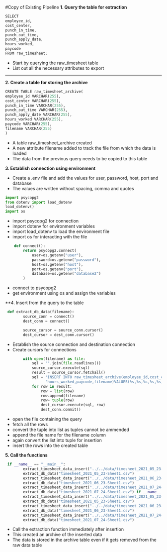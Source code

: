 #Copy of Existing Pipeline 
**1. Query the table for extraction**    
~~~python 
SELECT 
employee_id, 
cost_center, 
punch_in_time, 
punch_out_time, 
punch_apply_date, 
hours_worked, 
paycode
FROM raw_timesheet;
~~~
* Start by querying the raw_timesheet table
* List out all the necessary attributes to export
***

**2. Create a table for storing the archive**
~~~python
CREATE TABLE raw_timesheet_archive(
employee_id VARCHAR(255),
cost_center VARCHAR(255),
punch_in_time VARCHAR(255),
punch_out_time VARCHAR(255),
punch_apply_date VARCHAR(255),
hours_worked VARCHAR(255),
paycode VARCHAR(255),
filename VARCHAR(255)
)
~~~
* A table raw_timesheet_archive created
* A new attribute filename added to track the file from which the data is loaded  
* The data from the previous query needs to be copied to this table

**3. Establish connection using environment**

* Create a .env file and add the values for user, password, host, port and database
* The values are written without spacing, comma and quotes

~~~python
import psycopg2
from dotenv import load_dotenv
load_dotenv()
import os
~~~
* import psycopg2 for connection
* import dotenv for environment variables
* import load_dotenv to load the environment file
* import os for interacting with the file

~~~python
    def connect():
        return psycopg2.connect(
            user=os.getenv("user"),
            password=os.getenv("password"),
            host=os.getenv("host"),
            port=os.getenv("port"),
            database=os.getenv("database2")
        )
~~~
* connect to psycopg2
* get environment using os and assign the variables

**4. Insert from the query to the table

~~~python
 def extract_db_data(filename):
        source_conn = connect()
        dest_conn = connect()

        source_cursor = source_conn.cursor()
        dest_cursor = dest_conn.cursor()
~~~
* Establish the source connection and destination connection
* Create cursors for connections

~~~python
        with open(filename) as file:
            sql = "".join(file.readlines())
            source_cursor.execute(sql)
            result = source_cursor.fetchall()
            sql = 'INSERT INTO raw_timesheet_archive(employee_id,cost_center,punch_in_time,punch_out_time,punch_apply_date,' \
                  'hours_worked,paycode,filename)VALUES(%s,%s,%s,%s,%s,%s,%s,%s);'
            for row in result:
                row = list(row)
                row.append(filename)
                row= tuple(row)
                dest_cursor.execute(sql, row)
                dest_conn.commit()
~~~
* open the file containing the query
* fetch all the rows
* convert the tuple into list as tuples cannot be ammended
* append the file name for the filename column
* again convert the list into tuple for insertion  
* insert the rows into the created table

**5. Call the functions** 

~~~python 
 if __name__ == "__main__":
    	extract_timesheet_data_insert("../../data/timesheet_2021_05_23-Sheet1.csv")
        extract_db_data("timesheet_2021_05_23-Sheet1.csv")
    	extract_timesheet_data_insert("../../data/timesheet_2021_06_23-Sheet1.csv")
        extract_db_data("timesheet_2021_06_23-Sheet1.csv")
    	extract_timesheet_data_insert("../../data/timesheet_2021_07_24-Sheet1.csv")
        extract_db_data("timesheet_2021_07_24-Sheet1.csv") if __name__ == "__main__":
    	extract_timesheet_data_insert("../../data/timesheet_2021_05_23-Sheet1.csv")
        extract_db_data("timesheet_2021_05_23-Sheet1.csv")
    	extract_timesheet_data_insert("../../data/timesheet_2021_06_23-Sheet1.csv")
        extract_db_data("timesheet_2021_06_23-Sheet1.csv")
    	extract_timesheet_data_insert("../../data/timesheet_2021_07_24-Sheet1.csv")
        extract_db_data("timesheet_2021_07_24-Sheet1.csv")
~~~
* Call the extraction function immediately after insertion
* This created an archive of the inserted data 
* The data is stored in the archive table even if it gets removed from the raw data table